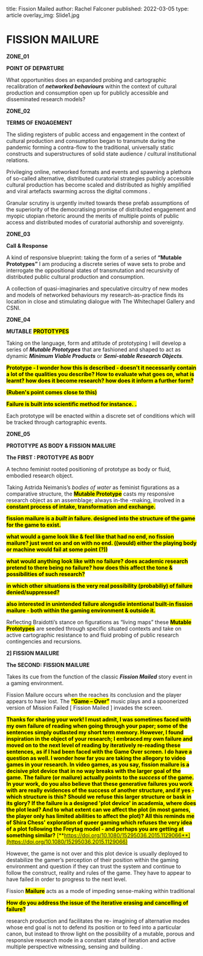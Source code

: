 title: Fission Mailed 
author: Rachel Falconer
published: 2022-03-05
type: article 
overlay_img: Slide1.jpg




# FISSION MAILURE


**ZONE_01**

**POINT OF DEPARTURE**


What opportunities does an expanded probing and cartographic recalibration of **_networked behaviours_** within the context of cultural production and consumption open up for publicly accessible and disseminated research models?



**ZONE_02**

**TERMS OF ENGAGEMENT**


The sliding registers of public access and engagement in the context of cultural production and consumption began to transmute during the pandemic forming a contra-flow to the traditional, universally static constructs and superstructures of solid state audience / cultural institutional relations.

Privileging online, networked formats and events and spawning a plethora of so-called alternative, distributed curatorial strategies publicly accessible cultural production has become scaled and distributed as highly amplified and viral artefacts swarming across the digital commons .

Granular scrutiny is urgently invited towards these prefab assumptions of the superiority of the democratising promise of distributed engagement and myopic utopian rhetoric around the merits of multiple points of public access and distributed modes of curatorial authorship and sovereignty.



**ZONE_03**

**Call & Response**

A kind of responsive blueprint: taking the form of a series of  **“Mutable Prototypes”** I am producing a discrete series of wave sets to probe and interrogate the oppositional states of transmutation and recursivity of distributed public cultural production and consumption.

A collection of quasi-imaginaries and speculative circuitry of new modes and models of networked behaviours my research-as-practice finds its location in close and stimulating dialogue with The Whitechapel Gallery and CSNI.

**ZONE_04**

**MUTABLE** <mark>**PROTOTYPES**</mark>

Taking on the language, form and attitude of prototyping I will develop a series of **_Mutable Prototypes_** that are fashioned and shaped to act as dynamic **_Minimum Viable Products_** or **_Semi-stable Research Objects_**_._

<mark>**Prototype - I wonder how this is described - doesn't it necessarily contain a lot of the qualities you describe? How to evaluate what goes on, what is learnt? how does it become research? how does it inform a further form?**</mark>

<mark>**(Ruben's point comes close to this)**</mark>

<mark>**Failure is built into scientific method for instance.** **.**</mark>

Each prototype will be enacted within a discrete set of conditions which will be tracked through cartographic events.

**ZONE_05**

**PROTOTYPE AS BODY & FISSION MAILURE**

**The FIRST : PROTOTYPE AS BODY**

A techno feminist rooted positioning of prototype as body or fluid, embodied research object.

Taking Astrida Neimanis’s _bodies of water_ as feminist figurations as a comparative structure, the <mark>**Mutable Prototype**</mark> casts my responsive research object as an assemblage; always in-the -making, involved in a <mark>**constant process of intake, transformation and exchange.**</mark>

<mark>**fission mailure is a _built in_ failure. designed into the structure of the game for the game to exist.**</mark>

<mark>**what would a game look like & feel like that had no end, no fission mailure? just went on and on with no end. ((would) either the playing body or machine would fail at some point (?))**</mark>

<mark>**what would anything look like with no failure? does academic research pretend to there being no failure? how does this affect the tone & possibilities of such research?**</mark>

<mark>**in which other situations is the very real possibility (probabiliy) of failure denied/suppressed?**</mark>

<mark>**also interested in unintended failure alongsdie intentional built-in fission mailure - both within the gaming environment & outside it.**</mark>

Reflecting Braidotti’s stance on figurations as “living maps” these <mark>**Mutable Prototypes**</mark> are seeded through specific situated contexts and take on active cartographic resistance to and fluid probing of public research contingencies and recursions.

**2] FISSION MAILURE**

**The SECOND:** **FISSION MAILURE**

Takes its cue from the function of the classic **_Fission Mailed_**  story event in a gaming environment.

Fission Mailure occurs when the reaches its conclusion and the player appears to have lost. The <mark>**“Game – Over”**</mark> music plays and a spoonerized version of Mission Failed [ Fission Mailed ] invades the screen.

<mark>**Thanks for sharing your work! I must admit, I was sometimes faced with my own failure of reading when going through your paper; some of the sentences simply outlasted my short term memory. However, I found inspiration in the object of your research; I embraced my own failure and moved on to the next level of reading by iteratively re-reading these sentences, as if I had been faced with the Game Over screen. I do have a question as well. I wonder how far you are taking the allegory to video games in your research. In video games, as you say, fission mailure is a decisive plot device that in no way breaks with the larger goal of the game. The failure (or mailure) actually points to the _success_ of the game. In your work, do you also believe that these generative failures you work with are really evidences of the success of another structure, and if yes - which structure is this? Should we refuse this larger structure or bask in its glory? If the failure is a designed 'plot device' in academia, where does the plot lead? And to what extent can we affect the plot (in most games, the player only has limited abilities to affect the plot)? All this reminds me of Shira Chess' exploration of queer gaming which refuses the very idea of a plot following the Freytag model - and perhaps you are getting at something similar?** [**https://doi.org/10.1080/15295036.2015.1129066**](https://doi.org/10.1080/15295036.2015.1129066)</mark>

However, the game is not over and this plot device is usually deployed to destabilize the gamer’s perception of their position within the gaming environment and question if they can trust the system and continue to follow the construct, reality and rules of the game. They have to appear to have failed in order to progress to the next level.

Fission <mark>**Mailure**</mark> acts as a mode of impeding sense-making within traditional

<mark>**How do you address the issue of the iterative erasing and cancelling of failure?**</mark>

research production and facilitates the re- imagining of alternative modes whose end goal is not to defend its position or to feed into a particular canon, but instead to throw light on the possibility of a mutable, porous and responsive research mode in a constant state of iteration and active multiple perspective witnessing, sensing and building .



